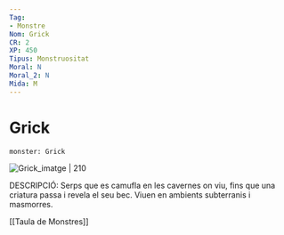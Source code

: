 ```yaml
---
Tag:
- Monstre
Nom: Grick
CR: 2
XP: 450
Tipus: Monstruositat
Moral: N
Moral_2: N
Mida: M
---
```

# Grick

```statblock
monster: Grick
```

![Grick_imatge | 210](https://www.dndbeyond.com/avatars/thumbnails/30784/267/1000/1000/638062035101336042.png)

DESCRIPCIÓ: 
Serps que es camufla en les cavernes on viu, fins que una criatura passa i revela el seu bec. Viuen en ambients subterranis i masmorres.

[[Taula de Monstres]]